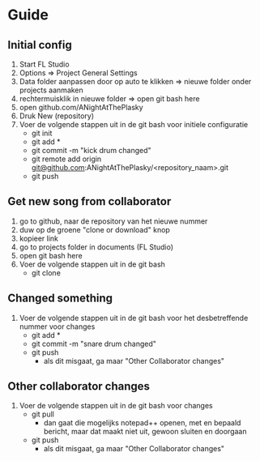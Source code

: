 # Guide

## Initial config
1. Start FL Studio
2. Options => Project General Settings
3. Data folder aanpassen door op auto te klikken => nieuwe folder onder projects aanmaken
4. rechtermuisklik in nieuwe folder => open git bash here
5. open github.com/ANightAtThePlasky
6. Druk New (repository)
7. Voer de volgende stappen uit in de git bash voor initiele configuratie
    * git init
    * git add *
    * git commit -m "kick drum changed"
    * git remote add origin git@github.com:ANightAtThePlasky/<repository_naam>.git
    * git push
  
## Get new song from collaborator
1. go to github, naar de repository van het nieuwe nummer
2. duw op de groene "clone or download" knop
3. kopieer link
4. go to projects folder in documents (FL Studio)
5. open git bash here
6. Voer de volgende stappen uit in de git bash
    * git clone <gekopieerde link>
  
## Changed something
1. Voer de volgende stappen uit in de git bash voor het desbetreffende nummer voor changes
    * git add *
    * git commit -m "snare drum changed"
    * git push
      * als dit misgaat, ga maar "Other Collaborator changes"
  
## Other collaborator changes
1. Voer de volgende stappen uit in de git bash voor changes
    * git pull
      * dan gaat die mogelijks notepad++ openen, met en bepaald bericht, maar dat maakt niet uit, gewoon sluiten en doorgaan
    * git push
      * als dit misgaat, ga maar "Other Collaborator changes"
